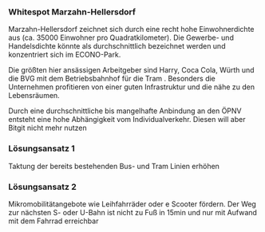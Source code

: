 ### Whitespot Marzahn-Hellersdorf

Marzahn-Hellersdorf zeichnet sich durch eine recht hohe Einwohnerdichte aus (ca. 35000 Einwohner pro Quadratkilometer). Die Gewerbe- und Handelsdichte könnte als durchschnittlich  bezeichnet werden und konzentriert sich im <span class="marker-label" id="marker-label-working-space-marzahn">ECONO-Park</span>. 

Die größten hier ansässigen Arbeitgeber sind Harry, Coca Cola, Würth und die BVG mit dem Betriebsbahnhof für die Tram
 . Besonders die Unternehmen profitieren von einer guten Infrastruktur und die nähe zu den Lebensräumen.

Durch eine durchschnittliche bis mangelhafte Anbindung an den ÖPNV entsteht eine hohe Abhängigkeit vom Individualverkehr.
Diesen will aber Bitgit nicht mehr nutzen

### Lösungsansatz 1
Taktung der bereits bestehenden Bus- und Tram Linien erhöhen

### Lösungsansatz 2
Mikromobilitätangebote wie Leihfahrräder oder e Scooter fördern.
Der Weg zur nächsten S- oder U-Bahn ist nicht zu Fuß in 15min und nur mit Aufwand mit dem Fahrrad erreichbar

